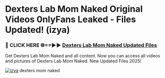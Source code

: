 # Dexters Lab Mom Naked Original Videos 0nlyFans Leaked - Files Updated! (izya)

<h3>🔴 CLICK HERE 🌐==►► <a href="https://tinyurl.com/yckcrads" rel="nofollow">Dexters Lab Mom Naked Updated Files</a></h3>

Get Dexters Lab Mom Naked and all content. Now you can access all videos and pictures of Dexters Lab Mom Naked. New Updated Files 2025!

[![izya](https://i.imgur.com/hpKpOFt.gif)](https://tinyurl.com/yckcrads)
dexters mom naked